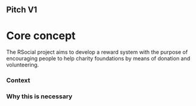 ## Pitch V1

# Core concept

The RSocial project aims to develop a reward system with the purpose of encouraging people to help charity foundations by means of donation and volunteering.

### Context

### Why this is necessary
